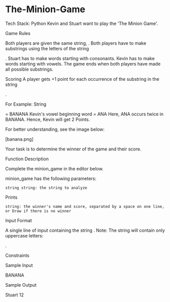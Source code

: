 # The-Minion-Game
Tech Stack: Python
Kevin and Stuart want to play the 'The Minion Game'.

Game Rules

Both players are given the same string,
.
Both players have to make substrings using the letters of the string

.
Stuart has to make words starting with consonants.
Kevin has to make words starting with vowels.
The game ends when both players have made all possible substrings.

Scoring
A player gets +1 point for each occurrence of the substring in the string

.

For Example:
String

= BANANA
Kevin's vowel beginning word = ANA
Here, ANA occurs twice in BANANA. Hence, Kevin will get 2 Points.

For better understanding, see the image below:

[banana.png]

Your task is to determine the winner of the game and their score.

Function Description

Complete the minion_game in the editor below.

minion_game has the following parameters:

    string string: the string to analyze

Prints

    string: the winner's name and score, separated by a space on one line, or Draw if there is no winner

Input Format

A single line of input containing the string
.
Note: The string will contain only uppercase letters:

.

Constraints


Sample Input

BANANA

Sample Output

Stuart 12
